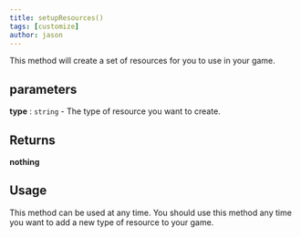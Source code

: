 ```yaml
---
title: setupResources()
tags: [customize]
author: jason
---
```

This method will create a set of resources for you to use in your game.
## parameters
**type** : `string`  - The type of resource you want to create.
## Returns
**nothing**
## Usage
This method can be used at any time. You should use this method any time you want to add a new type of resource to your game.
